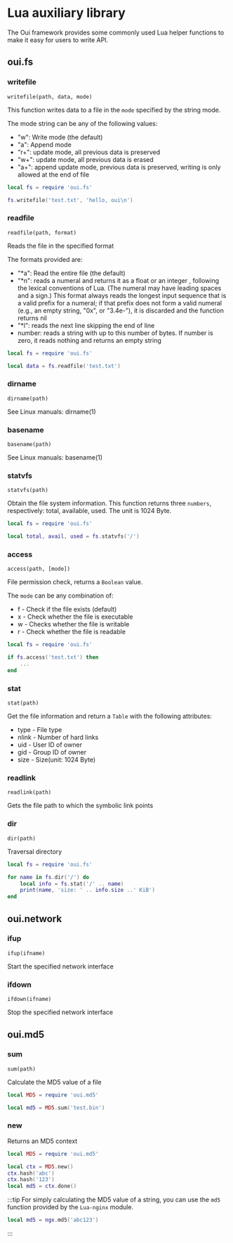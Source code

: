 # Lua auxiliary library

The Oui framework provides some commonly used Lua helper functions to make it easy for users to write API.

## oui.fs

### writefile

`writefile(path, data, mode)`

This function writes data to a file in the `mode` specified by the string mode.

The mode string can be any of the following values:

* "w": Write mode (the default)
* "a": Append mode
* "r+": update mode, all previous data is preserved
* "w+": update mode, all previous data is erased
* "a+": append update mode, previous data is preserved, writing is only allowed at the end of file

```lua
local fs = require 'oui.fs'

fs.writefile('test.txt', 'hello, oui\n')
```

### readfile

`readfile(path, format)`

Reads the file in the specified format

The formats provided are:

* "*a": Read the entire file (the default)
* "*n": reads a numeral and returns it as a float or an integer , following the lexical conventions of Lua. (The numeral may have leading spaces and a sign.) This format always reads the longest input sequence that is a valid prefix for a numeral; if that prefix does not form a valid numeral (e.g., an empty string, "0x", or "3.4e-"), it is discarded and the function returns nil
* "*l": reads the next line skipping the end of line
* number: reads a string with up to this number of bytes. If number is zero, it reads nothing and returns an empty string

```lua
local fs = require 'oui.fs'

local data = fs.readfile('test.txt')
```
### dirname

`dirname(path)`

See Linux manuals: dirname(1)

### basename

`basename(path)`

See Linux manuals: basename(1)

### statvfs

`statvfs(path)`

Obtain the file system information. This function returns three `numbers`, respectively: total, available, used.
The unit is 1024 Byte.

```lua
local fs = require 'oui.fs'

local total, avail, used = fs.statvfs('/')
```

### access

`access(path, [mode])`

File permission check, returns a `Boolean` value.

The `mode` can be any combination of:

* f - Check if the file exists (default)
* x - Check whether the file is executable
* w - Checks whether the file is writable
* r - Check whether the file is readable

```lua
local fs = require 'oui.fs'

if fs.access('test.txt') then
    ...
end
```

### stat

`stat(path)`

Get the file information and return a `Table` with the following attributes:

* type - File type
* nlink - Number of hard links
* uid - User ID of owner
* gid - Group ID of owner
* size - Size(unit: 1024 Byte)

### readlink

`readlink(path)`

Gets the file path to which the symbolic link points

### dir

`dir(path)`

Traversal directory

```lua
local fs = require 'oui.fs'

for name in fs.dir('/') do
    local info = fs.stat('/' .. name)
    print(name, 'size: ' .. info.size ..' KiB')
end
```

## oui.network

### ifup

`ifup(ifname)`

Start the specified network interface

### ifdown

`ifdown(ifname)`

Stop the specified network interface

## oui.md5

### sum

`sum(path)`

Calculate the MD5 value of a file

```lua
local MD5 = require 'oui.md5'

local md5 = MD5.sum('test.bin')
```

### new

Returns an MD5 context

```lua
local MD5 = require 'oui.md5'

local ctx = MD5.new()
ctx.hash('abc')
ctx.hash('123')
local md5 = ctx.done()
```

:::tip
For simply calculating the MD5 value of a string, you can use the `md5` function provided by the `Lua-nginx` module.

```lua
local md5 = ngx.md5('abc123')
```
:::
